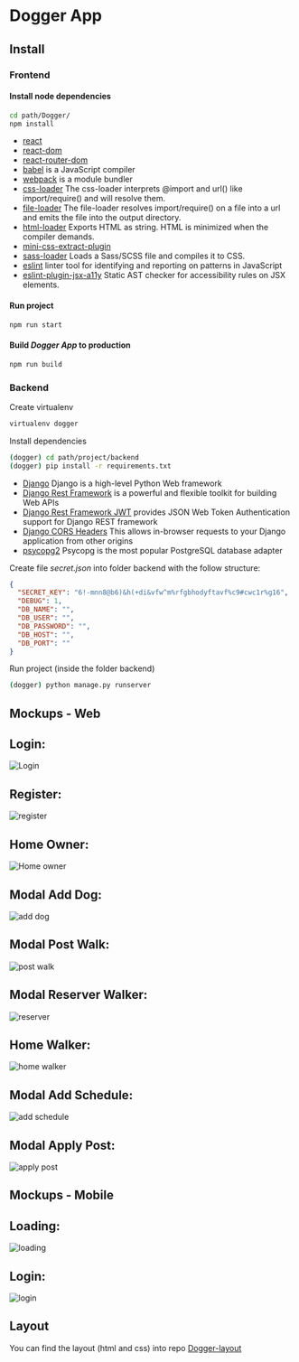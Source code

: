 # Dogger App

## Install

### Frontend

#### Install node dependencies
```bash
cd path/Dogger/
npm install
```
- [react](https://es.reactjs.org/)
- [react-dom](https://es.reactjs.org/docs/react-dom.html)
- [react-router-dom](https://reactrouter.com/)
- [babel](https://babeljs.io/) is a JavaScript compiler
- [webpack](https://webpack.js.org/) is a module bundler
- [css-loader](https://webpack.js.org/loaders/css-loader/) The css-loader interprets @import and url() like import/require() and will resolve them.
- [file-loader](https://webpack.js.org/loaders/file-loader/) The file-loader resolves import/require() on a file into a url and emits the file into the output directory.
- [html-loader](https://webpack.js.org/loaders/html-loader/) Exports HTML as string. HTML is minimized when the compiler demands.
- [mini-css-extract-plugin]() 
- [sass-loader](https://webpack.js.org/loaders/sass-loader/) Loads a Sass/SCSS file and compiles it to CSS.
- [eslint]() linter tool for identifying and reporting on patterns in JavaScript
- [eslint-plugin-jsx-a11y]() Static AST checker for accessibility rules on JSX elements.

#### Run project
```bash
npm run start
```

#### Build ***Dogger App*** to production
```bash
npm run build
```

### Backend

Create virtualenv
```bash
virtualenv dogger
```
Install dependencies
```bash
(dogger) cd path/project/backend
(dogger) pip install -r requirements.txt
```
- [Django](https://docs.djangoproject.com/en/3.1/) Django is a high-level Python Web framework
- [Django Rest Framework](https://www.django-rest-framework.org/) is a powerful and flexible toolkit for building Web APIs
- [Django Rest Framework JWT](https://jpadilla.github.io/django-rest-framework-jwt/)  provides JSON Web Token Authentication support for Django REST framework
- [Django CORS Headers](https://github.com/adamchainz/django-cors-headers) This allows in-browser requests to your Django application from other origins
- [psycopg2](https://www.psycopg.org/docs/) Psycopg is the most popular PostgreSQL database adapter

Create file _secret.json_ into folder backend with the follow structure:

```json
{
  "SECRET_KEY": "6!-mnn8@b6)&h(+di&vfw^m%rfgbhodyftavf%c9#cwc1r%g16",
  "DEBUG": 1,
  "DB_NAME": "",
  "DB_USER": "",
  "DB_PASSWORD": "",
  "DB_HOST": "",
  "DB_PORT": ""
}
```

Run project (inside the folder backend)
```bash
(dogger) python manage.py runserver
```

## Mockups - Web

## **Login:** 
![Login](https://github.com/alexandrojp/Dogger-layout/blob/master/wireframes/Web%20app/Web%20-%20Login.png)

## **Register:** 
![register](https://github.com/alexandrojp/Dogger-layout/blob/master/wireframes/Web%20app/Web%20-%20Register.png)

## **Home Owner:** 
![Home owner](https://github.com/alexandrojp/Dogger-layout/blob/master/wireframes/Web%20app/Web%20-%20Onwer%20view_1.png)

## **Modal Add Dog:** 
![add dog](https://github.com/alexandrojp/Dogger-layout/blob/master/wireframes/Web%20app/Web%20-%20Owner%20Add%20Dog_1.png)

## **Modal Post Walk:**
![post walk](https://github.com/alexandrojp/Dogger-layout/blob/master/wireframes/Web%20app/Web%20-%20Owner%20Post%20Walk.png)

## **Modal Reserver Walker:**
![reserver](https://github.com/alexandrojp/Dogger-layout/blob/master/wireframes/Web%20app/Web%20-%20Owner%20Reserver%20Walker.png)

## **Home Walker:** 
![home walker](https://github.com/alexandrojp/Dogger-layout/blob/master/wireframes/Web%20app/Web%20-%20Walker%20view.png)

## **Modal Add Schedule:** 
![add schedule](https://github.com/alexandrojp/Dogger-layout/blob/master/wireframes/Web%20app/Web%20-%20Walker%20Add%20Schedule.png)

## **Modal Apply Post:** 
![apply post](https://github.com/alexandrojp/Dogger-layout/blob/master/wireframes/Web%20app/Web%20-%20Walker%20Apply.png)

## Mockups - Mobile

## **Loading:**
![loading](https://github.com/alexandrojp/Dogger-layout/blob/master/wireframes/Mobile%20app/Mobile%20-%20loading.png)

## **Login:**
![login](https://github.com/alexandrojp/Dogger-layout/blob/master/wireframes/Mobile%20app/Mobile%20-%20login.png)

## Layout

You can find the layout (html and css) into repo
[Dogger-layout](https://github.com/alexandrojp/Dogger-layout)
